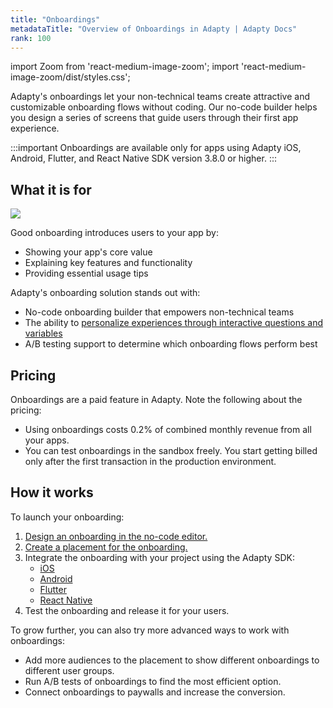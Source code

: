 ```yaml
---
title: "Onboardings"
metadataTitle: "Overview of Onboardings in Adapty | Adapty Docs"
rank: 100
---
```


import Zoom from 'react-medium-image-zoom';
import 'react-medium-image-zoom/dist/styles.css';

Adapty's onboardings let your non-technical teams create attractive and customizable onboarding flows without coding. Our no-code builder helps you design a series of screens that guide users through their first app experience.

:::important
Onboardings are available only for apps using Adapty iOS, Android, Flutter, and React Native SDK version 3.8.0 or higher. 
:::

## What it is for

   <Zoom>
   <img src={require('./img/onboardings1.webp').default}
   style={{
   border: '1px solid #727272', /* border width and color */
   width: '700px', /* image width */
   display: 'block', /* for alignment */
   margin: '0 auto' /* center alignment */
   }}
   />
   </Zoom>

Good onboarding introduces users to your app by:
- Showing your app's core value 
- Explaining key features and functionality
- Providing essential usage tips

Adapty's onboarding solution stands out with:
- No-code onboarding builder that empowers non-technical teams
- The ability to [personalize experiences through interactive questions and variables](onboarding-user-engagement.md)
- A/B testing support to determine which onboarding flows perform best

## Pricing

Onboardings are a paid feature in Adapty. Note the following about the pricing:

- Using onboardings costs 0.2% of combined monthly revenue from all your apps.
- You can test onboardings in the sandbox freely. You start getting billed only after the first transaction in the production environment.

## How it works

To launch your onboarding:

1. [Design an onboarding in the no-code editor.](design-onboarding.md)
2. [Create a placement for the onboarding.](create-onboarding#create-a-placement-for-your-onboarding)
3. Integrate the onboarding with your project using the Adapty SDK:
   - [iOS](ios-onboardings.md)
   - [Android](android-onboardings.md)
   - [Flutter](flutter-onboardings.md)
   - [React Native](react-native-onboardings.md)
4. Test the onboarding and release it for your users.

To grow further, you can also try more advanced ways to work with onboardings:

- Add more audiences to the placement to show different onboardings to different user groups.
- Run A/B tests of onboardings to find the most efficient option.
- Connect onboardings to paywalls and increase the conversion.
